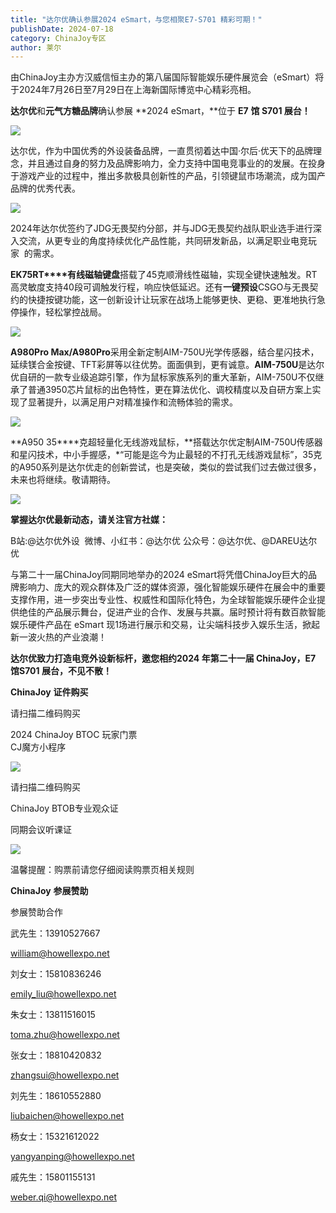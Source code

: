 ```yaml
---
title: "达尔优确认参展2024 eSmart，与您相聚E7-S701 精彩可期！"
publishDate: 2024-07-18
category: ChinaJoy专区
author: 莱尔
---
```


由ChinaJoy主办方汉威信恒主办的第八届国际智能娱乐硬件展览会（eSmart）将于2024年7月26日至7月29日在上海新国际博览中心精彩亮相。

**达尔优**和**元气方糖品牌**确认参展 **2024 eSmart，**位于 **E7** **馆 S701 展台！**

![](https://ec-net-1251389766.cos.ap-shanghai.myqcloud.com/wp-content/uploads/2024/07/20240718213643478.png)

达尔优，作为中国优秀的外设装备品牌，一直贯彻着达中国·尔后·优天下的品牌理念，并且通过自身的努力及品牌影响力，全力支持中国电竞事业的的发展。在投身于游戏产业的过程中，推出多款极具创新性的产品，引领键鼠市场潮流，成为国产品牌的优秀代表。

![](https://ec-net-1251389766.cos.ap-shanghai.myqcloud.com/wp-content/uploads/2024/07/20240718213646927.png)

2024年达尔优签约了JDG无畏契约分部，并与JDG无畏契约战队职业选手进行深入交流，从更专业的角度持续优化产品性能，共同研发新品，以满足职业电竞玩家  的需求。

**EK75RT****有线磁轴键盘**搭载了45克顺滑线性磁轴，实现全键快速触发。RT高灵敏度支持40段可调触发行程，响应快低延迟。还有**一键预设**CSGO与无畏契约的快捷按键功能，这一创新设计让玩家在战场上能够更快、更稳、更准地执行急停操作，轻松掌控战局。

![](https://ec-net-1251389766.cos.ap-shanghai.myqcloud.com/wp-content/uploads/2024/07/20240718213647875.png)

**A980Pro Max/A980Pro**采用全新定制AIM-750U光学传感器，结合星闪技术，延续镁合金按键、TFT彩屏等以往优势。面面俱到，更有诚意。**AIM-750U**是达尔优自研的一款专业级追踪引擎，作为鼠标家族系列的重大革新，AIM-750U不仅继承了普通3950芯片鼠标的出色特性，更在算法优化、调校精度以及自研方案上实现了显著提升，以满足用户对精准操作和流畅体验的需求。

![](https://ec-net-1251389766.cos.ap-shanghai.myqcloud.com/wp-content/uploads/2024/07/20240718213651957.png)

**A950 35****克超轻量化无线游戏鼠标，**搭载达尔优定制AIM-750U传感器和星闪技术，中小手握感，\*“可能是迄今为止最轻的不打孔无线游戏鼠标”，35克的A950系列是达尔优走的创新尝试，也是突破，类似的尝试我们过去做过很多，未来也将继续。敬请期待。

![](https://ec-net-1251389766.cos.ap-shanghai.myqcloud.com/wp-content/uploads/2024/07/20240718213654836.png)

**掌握达尔优最新动态，请关注官方社媒：**

B站:@达尔优外设  微博、小红书：@达尔优 公众号：@达尔优、@DAREU达尔优

与第二十一届ChinaJoy同期同地举办的2024 eSmart将凭借ChinaJoy巨大的品牌影响力、庞大的观众群体及广泛的媒体资源，强化智能娱乐硬件在展会中的重要支撑作用，进一步突出专业性、权威性和国际化特色，为全球智能娱乐硬件企业提供绝佳的产品展示舞台，促进产业的合作、发展与共赢。届时预计将有数百款智能娱乐硬件产品在 eSmart 现1场进行展示和交易，让尖端科技步入娱乐生活，掀起新一波火热的产业浪潮！

**达尔优致力打造电竞外设新标杆，邀您相约2024 年第二十一届 ChinaJoy，E7 馆S701 展台，不见不散！**

**ChinaJoy** **证件购买**

请扫描二维码购买

2024 ChinaJoy BTOC 玩家门票  
CJ魔方小程序  

![](https://ec-net-1251389766.cos.ap-shanghai.myqcloud.com/wp-content/uploads/2024/07/20240718213659597.png)

  
请扫描二维码购买

ChinaJoy BTOB专业观众证

同期会议听课证  

![](https://ec-net-1251389766.cos.ap-shanghai.myqcloud.com/wp-content/uploads/2024/07/20240718213702815.png)

温馨提醒：购票前请您仔细阅读购票页相关规则  
  

**ChinaJoy** **参展赞助**

参展赞助合作

武先生：13910527667

[william@howellexpo.net](mailto:william@howellexpo.net)

刘女士：15810836246

[emily\_liu@howellexpo.net](mailto:emily_liu@howellexpo.net)

朱女士：13811516015

[toma.zhu@howellexpo.net](mailto:toma.zhu@howellexpo.net)

张女士：18810420832

[zhangsui@howellexpo.net](mailto:zhangsui@howellexpo.net)

刘先生：18610552880

[liubaichen@howellexpo.net](mailto:liubaichen@howellexpo.net)

杨女士：15321612022

[yangyanping@howellexpo.net](mailto:yangyanping@howellexpo.net)

戚先生：15801155131

weber.qi@howellexpo.net
